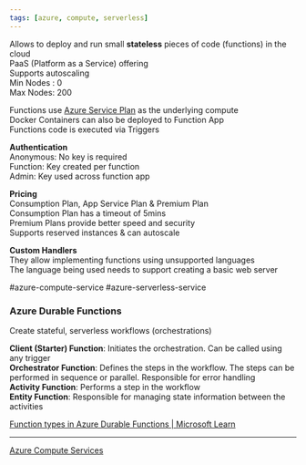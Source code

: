 ```yaml
---
tags: [azure, compute, serverless]
---
```


Allows to deploy and run small **stateless** pieces of code (functions) in the cloud  
PaaS (Platform as a Service) offering  
Supports autoscaling  
Min Nodes : 0  
Max Nodes: 200  

Functions use [Azure Service Plan](Azure%20Service%20Plan.md) as the underlying compute  
Docker Containers can also be deployed to Function App  
Functions code is executed via Triggers

**Authentication**  
Anonymous: No key is required  
Function: Key created per function  
Admin: Key used across function app

**Pricing**  
Consumption Plan, App Service Plan & Premium Plan  
Consumption Plan has a timeout of 5mins  
Premium Plans provide better speed and security  
Supports reserved instances & can autoscale  

**Custom Handlers**  
They allow implementing functions using unsupported languages  
The language being used needs to support creating a basic web server  

#azure-compute-service #azure-serverless-service

### Azure Durable Functions

Create stateful, serverless workflows (orchestrations)

**Client (Starter) Function**: Initiates the orchestration. Can be called using any trigger  
**Orchestrator Function**: Defines the steps in the workflow. The steps can be performed in sequence or parallel. Responsible for error handling  
**Activity Function**: Performs a step in the workflow  
**Entity Function**: Responsible for managing state information between the activities

[Function types in Azure Durable Functions | Microsoft Learn](https://learn.microsoft.com/en-us/azure/azure-functions/durable/durable-functions-types-features-overview)

---

[Azure Compute Services](Azure%20Compute%20Services.md)
